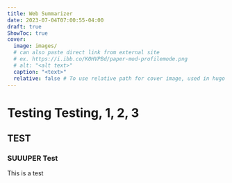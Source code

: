 ```yaml
---
title: Web Summarizer
date: 2023-07-04T07:00:55-04:00
draft: true
ShowToc: true
cover:
  image: images/
  # can also paste direct link from external site
  # ex. https://i.ibb.co/K0HVPBd/paper-mod-profilemode.png
  # alt: "<alt text>"
  caption: "<text>"
  relative: false # To use relative path for cover image, used in hugo Page-bundles
---
```


# Testing Testing, 1, 2, 3

## TEST

### SUUUPER Test

This is a test